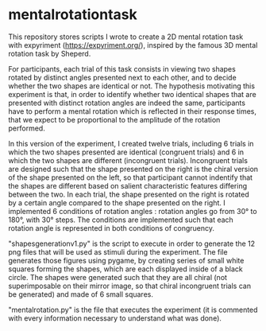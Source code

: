 # mentalrotationtask

This repository stores scripts I wrote to create a 2D mental rotation task with expyriment (https://expyriment.org/), inspired by the famous 3D mental rotation task by Sheperd. 

For participants, each trial of this task consists in viewing two shapes rotated by distinct angles presented next to each other, and to decide whether the two shapes are identical or not. The hypothesis motivating this experiment is that, in order to identify whether two identical shapes that are presented with distinct rotation angles are indeed the same, participants have to perform a mental rotation which is reflected in their response times, that we expect to be proportional to the amplitude of the rotation performed. 

In this version of the experiment, I created twelve trials, including 6 trials in which the two shapes presented are identical (congruent trials) and 6 in which the two shapes are different (incongruent trials). Incongruent trials are designed such that the shape presented on the right is the chiral version of the shape presented on the left, so that participant cannot indentify that the shapes are different based on salient characteristic features differing between the two. 
In each trial, the shape presented on the right is rotated by a certain angle compared to the shape presented on the right. I implemented 6 conditions of rotation angles : rotation angles go from 30° to 180°, with 30° steps. 
The conditions are implemented such that each rotation angle is represented in both conditions of congruency. 


"shapesgenerationv1.py" is the script to execute in order to generate the 12 png files that will be used as stimuli during the experiment. The file generates those figures using pygame, by creating series of small white squares forming the shapes, which are each displayed inside of a black circle. The shapes were generated such that they are all chiral (not superimposable on their mirror image, so that chiral incongruent trials can be generated) and made of 6 small squares.

"mentalrotation.py" is the file that executes the experiment (it is commented with every information necessary to understand what was done).
